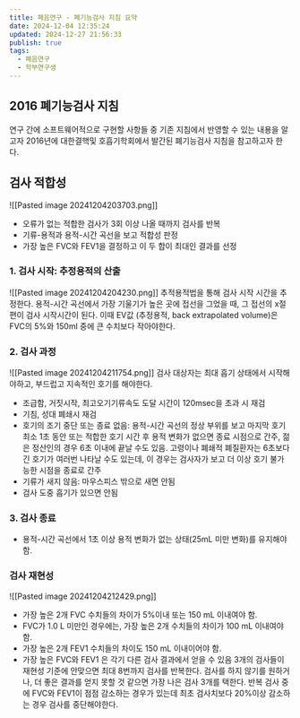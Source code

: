 ```yaml
---
title: 폐음연구 - 폐기능검사 지침 요약
date: 2024-12-04 12:35:24
updated: 2024-12-27 21:56:33
publish: true
tags:
  - 폐음연구
  - 학부연구생
---
```

## 2016 폐기능검사 지침
연구 간에 소프트웨어적으로 구현할 사항들 중 기존 지침에서 반영할 수 있는 내용을 알고자 2016년에 대한결핵및 호흡기학회에서 발간된 폐기능검사 지침을 참고하고자 한다.
## 검사 적합성
![[Pasted image 20241204203703.png]]
- 오류가 없는 적합한 검사가 3회 이상 나올 때까지 검사를 반복
- 기류-용적과 용적-시간 곡선을 보고 적합성 판정
- 가장 높은 FVC와 FEV1을 결정하고 이 두 합이 최대인 결과를 선정

### 1. 검사 시작: 추정용적의 산출
   ![[Pasted image 20241204204230.png]]
   추적용적법을 통해 검사 시작 시간을 추정한다. 용적-시간 곡선에서 가장 기울기가 높은 곳에 접선을 그었을 때, 그 접선의 x절편이 검사 시작시간이 된다. 이때 EV값 (추정용적, back extrapolated volume)은 FVC의 5%와 150ml 중에 큰 수치보다 작아야한다.
### 2. 검사 과정
![[Pasted image 20241204211754.png]]
   검사 대상자는 최대 흡기 상태에서 시작해야하고, 부드럽고 지속적인 호기를 해야한다.
   - 조급함, 거짓시작, 최고오기기류속도 도달 시간이 120msec을 초과 시 재검
   - 기침, 성대 폐쇄시 재검
   - 호기의 조기 중단 또는 종료 없음: 용적-시간 곡선의 정상 부위를 보고 마지막 호기 최소 1초 동안 또는 적합한 호기 시간 후 용적 변화가 없으면 종료 시점으로 간주, 젊은 정산인의 경우 6초 이내에 끝날 수도 있음. 고령이나 폐쇄적 폐질환자는 6초보다 긴 호기가 여러번 나타날 수도 있는데, 이 경우는 검사자가 보고 더 이상 호기 불가능한 시점을 종료로 간주
   - 기류가 새지 않음: 마우스피스 밖으로 새면 안됨
   - 검사 도중 흡기가 있으면 안됨

### 3. 검사 종료
- 용적-시간 곡선에서 1초 이상 용적 변화가 없는 상태(25mL 미만 변화)를 유지해야함.

### 검사 재현성
![[Pasted image 20241204212429.png]]
- 가장 높은 2개 FVC 수치들의 차이가 5%이내 또는 150 mL 이내여야 함.
- FVC가 1.0 L 미만인 경우에는, 가장 높은 2개 수치들의 차이가 100 mL 이내여야 함.
- 가장 높은 2개 FEV1 수치들의 차이도 150 mL 이내이어야 함.
- 가장 높은 FVC와 FEV1 은 각기 다른 검사 결과에서 얻을 수 있음
3개의 검사들이 재현성 기준에 안맞으면 최대 8번까지 검사를 반복한다. 검사를 하지 않기를 원하거나, 더 좋은 결과를 얻지 못할 것 같으면 가장 나은 검사 3개를 택한다.
반복 검사 중에 FVC와 FEV1이 점점 감소하는 경우가 있는데 최초 검사치보다 20%이상 감소하는 경우 검사를 중단해야한다.